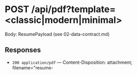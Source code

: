 # POST /api/pdf?template=<classic|modern|minimal>

Body: ResumePayload (see 02-data-contract.md)

## Responses

- `200 application/pdf` — Content-Disposition: attachment; filename="resume-<template>.pdf"
- `400 application/json` — validation error
- `422 application/json` — unsupported template
- `500 application/json` — render failure

## Headers

- Cache-Control: no-store (PDF contains PII)
- X-Request-Id (nanoid)
- Content-Disposition: attachment; filename="resume-<template>.pdf"

## Curl Example

```bash
curl -X POST 'https://<host>/api/pdf?template=modern' \
  -H 'Content-Type: application/json' \
  --data '@payload.json' \
  --output resume-modern.pdf
```

## Implementation Notes

- Route lives at `apps/web/app/api/pdf/route.ts` (Next.js app router).
- Uses `globalThis.__RESUME_BROWSER__` to reuse one Playwright browser per process.
- Logs only request id, template, duration (and optional error message) via pino.
- Validate payloads with `ResumeSchema` before compiling Handlebars templates.

See `04-templates.md` for template structure and shared partials.
